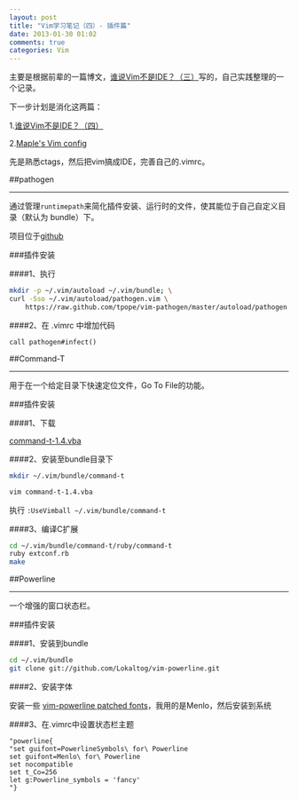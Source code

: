 ```yaml
---
layout: post
title: "Vim学习笔记（四）- 插件篇"
date: 2013-01-30 01:02
comments: true
categories: Vim
---
```


主要是根据前辈的一篇博文，[谁说Vim不是IDE？（三）](http://www.cnblogs.com/chijianqiang/archive/2012/11/06/vim-3.html)写的，自己实践整理的一个记录。

下一步计划是消化这两篇：

1.[谁说Vim不是IDE？（四）](http://www.cnblogs.com/chijianqiang/archive/2012/12/17/vim-4.html)

2.[Maple's Vim config](https://github.com/humiaozuzu/dot-vimrc)

先是熟悉ctags，然后把vim搞成IDE，完善自己的.vimrc。

##pathogen

---

通过管理`runtimepath`来简化插件安装、运行时的文件，使其能位于自己自定义目录（默认为 bundle）下。

项目位于[github](https://github.com/tpope/vim-pathogen)

###插件安装

####1、执行

``` bash
mkdir -p ~/.vim/autoload ~/.vim/bundle; \
curl -Sso ~/.vim/autoload/pathogen.vim \
    https://raw.github.com/tpope/vim-pathogen/master/autoload/pathogen.vim
```

####2、在 .vimrc 中增加代码

``` vim
call pathogen#infect()
```

##Command-T

---

用于在一个给定目录下快速定位文件，Go To File的功能。

###插件安装

####1、下载

[command-t-1.4.vba](http://www.vim.org/scripts/download_script.php?src_id=18167)

####2、安装至bundle目录下

``` bash
mkdir ~/.vim/bundle/command-t
```

``` bash
vim command-t-1.4.vba
```
执行 `:UseVimball ~/.vim/bundle/command-t`

####3、编译C扩展

``` bash
cd ~/.vim/bundle/command-t/ruby/command-t
ruby extconf.rb
make
```

##Powerline

---

一个增强的窗口状态栏。

###插件安装

####1、安装到bundle

``` bash
cd ~/.vim/bundle
git clone git://github.com/Lokaltog/vim-powerline.git
```

####2、安装字体

安装一些 [vim-powerline patched fonts](https://gist.github.com/1595572)，我用的是Menlo，然后安装到系统

####3、在.vimrc中设置状态栏主题

```vim
"powerline{
"set guifont=PowerlineSymbols\ for\ Powerline
set guifont=Menlo\ for\ Powerline
set nocompatible
set t_Co=256
let g:Powerline_symbols = 'fancy'
"}
```